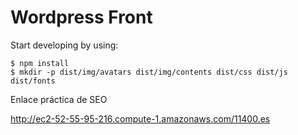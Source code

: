 # Wordpress Front

Start developing by using:
```
$ npm install
$ mkdir -p dist/img/avatars dist/img/contents dist/css dist/js dist/fonts
```

Enlace práctica de SEO

http://ec2-52-55-95-216.compute-1.amazonaws.com/11400.es

